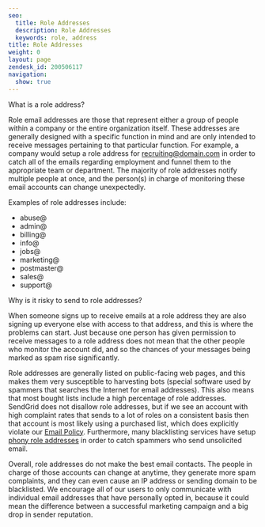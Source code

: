 ```yaml
---
seo:
  title: Role Addresses
  description: Role Addresses
  keywords: role, address
title: Role Addresses
weight: 0
layout: page
zendesk_id: 200506117
navigation:
  show: true
---
```


What is a role address?

Role email addresses are those that represent either a group of people within a company or the entire organization itself.  These addresses are generally designed with a specific function in mind and are only intended to receive messages pertaining to that particular function.  For example, a company would setup a role address for recruiting@domain.com in order to catch all of the emails regarding employment and funnel them to the appropriate team or department.  The majority of role addresses notify multiple people at once, and the person(s) in charge of monitoring these email accounts can change unexpectedly.

Examples of role addresses include:

- abuse@
- admin@
- billing@
- info@
- jobs@
- marketing@
- postmaster@
- sales@
- support@

Why is it risky to send to role addresses?

When someone signs up to receive emails at a role address they are also signing up everyone else with access to that address, and this is where the problems can start.  Just because one person has given permission to receive messages to a role address does not mean that the other people who monitor the account did, and so the chances of your messages being marked as spam rise significantly.

Role addresses are generally listed on public-facing web pages, and this makes them very susceptible to harvesting bots (special software used by spammers that searches the Internet for email addresses).  This also means that most bought lists include a high percentage of role addresses.  SendGrid does not disallow role addresses, but if we see an account with high complaint rates that sends to a lot of roles on a consistent basis then that account is most likely using a purchased list, which does explicitly violate our [Email Policy](http://sendgrid.com/email_policy).  Furthermore, many blacklisting services have setup [phony role addresses](https://sendgrid.com/docs/Glossary/spam_traps.html) in order to catch spammers who send unsolicited email.

Overall, role addresses do not make the best email contacts.  The people in charge of those accounts can change at anytime, they generate more spam complaints, and they can even cause an IP address or sending domain to be blacklisted.  We encourage all of our users to only communicate with individual email addresses that have personally opted in, because it could mean the difference between a successful marketing campaign and a big drop in sender reputation.


